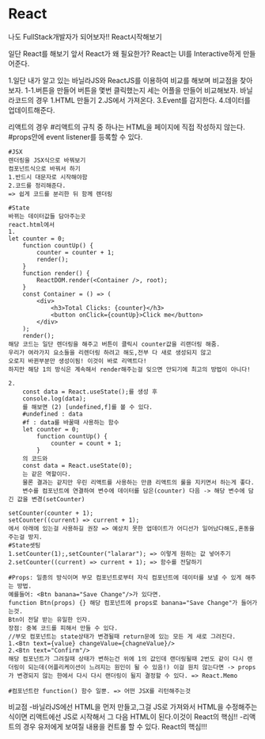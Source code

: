 # React
나도 FullStack개발자가 되어보자!! React시작해보기


일단 React를 해보기 앞서
React가 왜 필요한가?
React는 UI를 Interactive하게 만들어준다.

1.일단 내가 알고 있는 바닐라JS와 ReactJS를 이용하여 비교를 해보며 비교점을 찾아보자.
1-1.버튼을 만들어 버튼을 몇번 클릭했는지 세는 어플을 만들어 비교해보자.
바닐라코드의 경우
 1.HTML 만들기
 2.JS에서 가져온다.
 3.Event를 감지한다.
 4.데이터를 업데이트해준다.

리액트의 경우
 #리액트의 규칙 중 하나는 HTML을 페이지에 직접 작성하지 않는다.
 #props안에 event listener를 등록할 수 있다.

    #JSX
    렌더링을 JSX식으로 바꿔보기
    컴포넌트식으로 바꿔서 하기
    1.반드시 대문자로 시작해야함
    2.코드를 정리해준다.
    => 쉽게 코드를 분리한 뒤 함께 렌더링

    #State
    바뀌는 데이터값들 담아주는곳
    react.html에서
    1.
    let counter = 0;
        function countUp() {
            counter = counter + 1;
            render();
        }
        function render() {
            ReactDOM.render(<Container />, root);
        }
        const Container = () => (
            <div>
                <h3>Total Clicks: {counter}</h3>
                <button onClick={countUp}>Click me</button>
            </div>
        );
        render();
    해당 코드는 일단 렌더링을 해주고 버튼이 클릭시 counter값을 리랜더링 해줌.
    우리가 여라가지 요소들을 리렌더링 하려고 해도,전부 다 새로 생성되지 않고
    오로지 바뀐부분만 생성이됨! 이것이 바로 리액트다!
    하지만 해당 1의 방식은 계속해서 render해주는걸 잊으면 안되기에 최고의 방법이 아니다!
    
    2.
        const data = React.useState();를 생성 후 
        console.log(data);
        를 해보면 (2) [undefined,f]를 볼 수 있다.
        #undefined : data
        #f : data를 바꿀때 사용하는 함수
        let counter = 0;
            function countUp() {
                counter = count + 1;
            }
        의 코드와
        const data = React.useState(0);
        는 같은 역할이다.
        물론 결과는 같지만 우린 리액트를 사용하는 만큼 리액트의 룰을 지키면서 하는게 좋다.
        변수를 컴포넌트에 연결하여 변수에 데이터를 담은(counter) 다음 -> 해당 변수에 담긴 값을 변경(setCounter)

    setCounter(counter + 1);
    setCounter((current) => current + 1);
    에서 아래에 있는걸 사용하길 권장 => 예상치 못한 업데이트가 어디선가 일어났다해도,혼동을 주는걸 방지.
    #State셋팅
    1.setCounter(1);,setCounter("lalarar"); => 이렇게 원하는 값 넣어주기
    2.setCounter((current) => current + 1); => 함수를 전달하기
    
    #Props: 일종의 방식이며 부모 컴포넌트로부터 자식 컴포넌트에 데이터를 보낼 수 있게 해주는 방법.
    예를들어: <Btn banana="Save Change"/>가 있다면.
    function Btn(props) {} 해당 컴포넌트에 props로 banana="Save Change"가 들어가는것.
    Btn이 전달 받는 유일한 인자.
    장점: 중복 코드를 피해서 만들 수 있다.
    //부모 컴포넌트는 state상태가 변경될때 return문에 있는 모든 게 새로 그려진다.
    1.<Btn text={value} changeValue={chagneValue}/>
    2.<Btn text="Confirm"/>
    해당 컴포넌트가 그려질때 상태가 변하는건 위에 1의 값인데 랜더링될때 2번도 같이 다시 랜더링이 되는데(어플리케이션이 느려지는 원인이 될 수 있음!) 이걸 원치 않는다면 -> props가 변경되지 않는 한에서 다시 다시 랜더링이 될지 결정할 수 있다. => React.Memo

    #컴포넌트란 function() 함수 일뿐. => 어떤 JSX를 리턴해주는것


    


비교점
 -바닐라JS에선 HTML을 먼저 만들고,그걸 JS로 가져와서 HTML을 수정해주는식이면
 리액트에선 JS로 시작해서 그 다음 HTML이 된다.이것이 React의 핵심!!
 -리액트의 경우 유저에게 보여질 내용을 컨트롤 할 수 있다. React의 핵심!!!